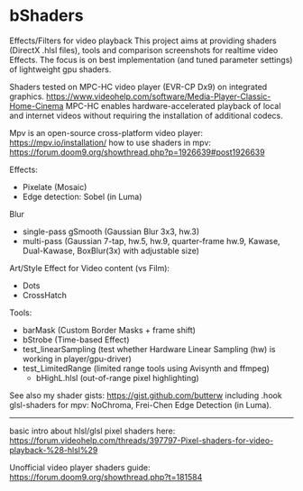 # bShaders
Effects/Filters for video playback 
This project aims at providing shaders (DirectX .hlsl files), tools and comparison screenshots for realtime video Effects. The focus is on best implementation (and tuned parameter settings) of lightweight gpu shaders.

Shaders tested on MPC-HC video player (EVR-CP Dx9) on integrated graphics. https://www.videohelp.com/software/Media-Player-Classic-Home-Cinema
MPC-HC enables hardware-accelerated playback of local and internet videos without requiring the installation of additional codecs.

Mpv is an open-source cross-platform video player: https://mpv.io/installation/
how to use shaders in mpv: https://forum.doom9.org/showthread.php?p=1926639#post1926639 


Effects:
- Pixelate (Mosaic)
- Edge detection: Sobel (in Luma)

Blur
- single-pass gSmooth (Gaussian Blur 3x3, hw.3)
- multi-pass (Gaussian 7-tap, hw.5, hw.9, quarter-frame hw.9, Kawase, Dual-Kawase, BoxBlur(3x) with adjustable size)

Art/Style Effect for Video content (vs Film):
- Dots
- CrossHatch


Tools:
- barMask (Custom Border Masks + frame shift)
- bStrobe (Time-based Effect)
- test_linearSampling (test whether Hardware Linear Sampling (hw) is working in player/gpu-driver)
- test_LimitedRange (limited range tools using Avisynth and ffmpeg)
   - bHighL.hlsl (out-of-range pixel highlighting)


See also my shader gists: https://gist.github.com/butterw
including .hook glsl-shaders for mpv: NoChroma, Frei-Chen Edge Detection (in Luma).

---
basic intro about hlsl/glsl pixel shaders here:
https://forum.videohelp.com/threads/397797-Pixel-shaders-for-video-playback-%28-hlsl%29

Unofficial video player shaders guide: https://forum.doom9.org/showthread.php?t=181584
